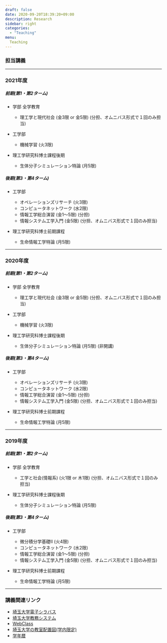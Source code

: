 ```yaml
---
draft: false
date: 2020-09-20T18:39:20+09:00
description: Research
sidebar: right
categories:
  - "Teaching"
menu:
  Teaching
---
```


### 担当講義

---

### 2021年度

##### 前期(第1・第2ターム)

- 学部 全学教育
    - 理工学と現代社会 (金3限 or 金5限) (分担、オムニバス形式で１回のみ担当)

- 工学部
    - 機械学習 (火3限)

- 理工学研究科博士課程後期
    - 生体分子シミュレーション特論 (月5限)

##### 後期(第3・第4ターム)

- 工学部
    - オペレーションズリサーチ (火3限)
    - コンピュータネットワーク (水2限)
    - 情報工学総合演習 (金1〜5限) (分担)
    - 情報システム工学入門 (金5限) (分担、オムニバス形式で１回のみ担当)

- 理工学研究科博士前期課程
    - 生命情報工学特論 (月5限)

---

### 2020年度

##### 前期(第1・第2ターム)

- 学部 全学教育
    - 理工学と現代社会 (金3限 or 金5限) (分担、オムニバス形式で１回のみ担当)

- 工学部
    - 機械学習 (火3限)

- 理工学研究科博士課程後期
    - 生体分子シミュレーション特論 (月5限) (非開講)

##### 後期(第3・第4ターム)

- 工学部
    - オペレーションズリサーチ (火3限)
    - コンピュータネットワーク (水2限)
    - 情報工学総合演習 (金1〜5限) (分担)
    - 情報システム工学入門 (金5限) (分担、オムニバス形式で１回のみ担当)

- 理工学研究科博士前期課程
    - 生命情報工学特論 (月5限)

---

### 2019年度

##### 前期(第1・第2ターム)

- 学部 全学教育
    - 工学と社会(情報系) (火1限 or 木1限) (分担、オムニバス形式で１回のみ担当)

- 理工学研究科博士課程後期
    - 生体分子シミュレーション特論 (月5限)

##### 後期(第3・第4ターム)

- 工学部
    - 微分積分学基礎II (火4限)
    - コンピュータネットワーク (水2限)
    - 情報工学総合演習 (金1〜5限) (分担)
    - 情報システム工学入門 (金5限) (分担、オムニバス形式で１回のみ担当)

- 理工学研究科博士前期課程
    - 生命情報工学特論 (月5限)

---

### 講義関連リンク

- [埼玉大学電子シラバス](http://syllabus.saitama-u.ac.jp/portal/public/syllabus/)
- [埼玉大学教務システム](https://risyu.saitama-u.ac.jp/portal/Login.aspx)
- [WebClass](https://webclass.gks.saitama-u.ac.jp/webclass/tool/saitama/teacher_login.php)
- [埼玉大学の教室配置図(学内限定)](http://park.saitama-u.ac.jp/~zengaku/-te/8t-data/012.pdf)
- [学年暦](http://park.saitama-u.ac.jp/~zengaku/gakunenreki.pdf)

